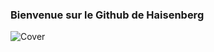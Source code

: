 ### Bienvenue sur le Github de Haisenberg

![Cover](https://media.giphy.com/media/NGLcDQErd1rbC29fV8/giphy.gif)
